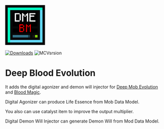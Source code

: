 <img alt="logo" height="128" src="https://github.com/GlodBlock/DeepMobEvolution-Blood/blob/master/logo.png" width="128"/>

[![Downloads](https://cf.way2muchnoise.eu/full_836009_downloads.svg)](https://www.curseforge.com/minecraft/mc-mods/deep-blood-evolution) ![MCVsrsion](https://cf.way2muchnoise.eu/versions/836009.svg)

# Deep Blood Evolution

It adds the digital agonizer and demon will injector for [Deep Mob Evolution](https://www.curseforge.com/minecraft/mc-mods/dme) and [Blood Magic](https://www.curseforge.com/minecraft/mc-mods/blood-magic).

Digital Agonizer can produce Life Essence from Mob Data Model.

You also can use catalyst item to improve the output multiplier.

Digital Demon Will Injector can generate Demon Will from Mod Data Model.

